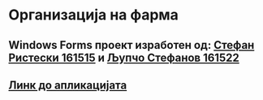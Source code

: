 # **Организација на фарма**

Windows Forms проект изработен од: [Стефан Ристески 161515](https://github.com/Berkampe) и [Љупчо Стефанов 161522](https://github.com/LjupchoStefanov)
---
## [Линк до апликацијата](https://github.com/LjupchoStefanov/OrganizacijaNaFarma)
